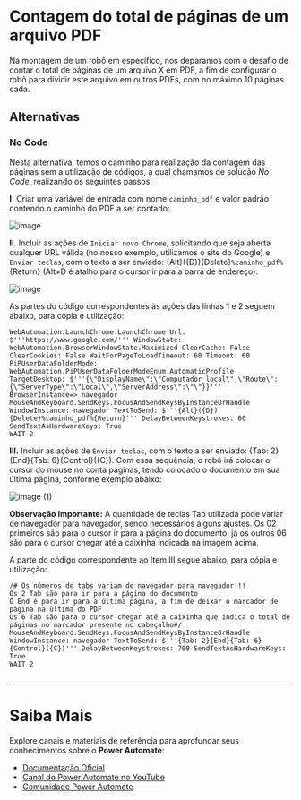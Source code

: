 

# Contagem do total de páginas de um arquivo PDF

Na montagem de um robô em específico, nos deparamos com o desafio de contar o total de páginas de um arquivo X em PDF, a fim de configurar o robô para dividir este arquivo em outros PDFs, com no máximo 10 páginas cada.   

## Alternativas

### No Code
Nesta alternativa, temos o caminho para realização da contagem das páginas sem a utilização de códigos, a qual chamamos de solução _No Code_, realizando os seguintes passos:

**I.** Criar uma variável de entrada com nome `caminho_pdf` e valor padrão contendo o caminho do PDF a ser contado:



![image](https://github.com/user-attachments/assets/c681845e-929a-4678-9bf7-d6e83c0f5fde)



**II.** Incluir as ações de `Iniciar novo Chrome`, solicitando que seja aberta qualquer URL válida (no nosso exemplo, utilizamos o site do Google) e `Enviar teclas`, com o texto a ser enviado: {Alt}({D}){Delete}`%caminho_pdf%`{Return} (Alt+D é atalho para o cursor ir para a barra de endereço):



![image](https://github.com/user-attachments/assets/67c96716-1f77-409b-9b20-c162721c254d)



As partes do código correspondentes às ações das linhas 1 e 2 seguem abaixo, para cópia e utilização:

````
WebAutomation.LaunchChrome.LaunchChrome Url: $'''https://www.google.com/''' WindowState: WebAutomation.BrowserWindowState.Maximized ClearCache: False ClearCookies: False WaitForPageToLoadTimeout: 60 Timeout: 60 PiPUserDataFolderMode: WebAutomation.PiPUserDataFolderModeEnum.AutomaticProfile TargetDesktop: $'''{\"DisplayName\":\"Computador local\",\"Route\":{\"ServerType\":\"Local\",\"ServerAddress\":\"\"}}''' BrowserInstance=> navegador
MouseAndKeyboard.SendKeys.FocusAndSendKeysByInstanceOrHandle WindowInstance: navegador TextToSend: $'''{Alt}({D}){Delete}%caminho_pdf%{Return}''' DelayBetweenKeystrokes: 60 SendTextAsHardwareKeys: True
WAIT 2

````

**III.** Incluir as ações de `Enviar teclas`, com o texto a ser enviado: {Tab: 2}{End}{Tab: 6}{Control}({C}). Com essa sequência, o robô irá colocar o cursor do mouse no conta páginas, tendo colocado o documento em sua última página, conforme exemplo abaixo:



![image (1)](https://github.com/user-attachments/assets/d5cb919e-b572-4701-9d69-f2e93aaa2255)


**Observação Importante:** A quantidade de teclas Tab utilizada pode variar de navegador para navegador, sendo necessários alguns ajustes. Os 02 primeiros são para o cursor ir para a página do documento, já os outros 06 são para o cursor chegar até a caixinha indicada na imagem acima.


A parte do código correspondente ao Item III segue abaixo, para cópia e utilização:

````
/# Os números de tabs variam de navegador para navegador!!!
Os 2 Tab são para ir para a página do documento
O End é para ir para a última página, a fim de deixar o marcador de página na última do PDF
Os 6 Tab são para o cursor chegar até a caixinha que indica o total de páginas no marcador presente no cabeçalho#/
MouseAndKeyboard.SendKeys.FocusAndSendKeysByInstanceOrHandle WindowInstance: navegador TextToSend: $'''{Tab: 2}{End}{Tab: 6}{Control}({C})''' DelayBetweenKeystrokes: 700 SendTextAsHardwareKeys: True
WAIT 2


````


________________________________________________________________________________________________________________________________________________________________________________












# Saiba Mais

Explore canais e materiais de referência para aprofundar seus conhecimentos sobre o **Power Automate**:

- [Documentação Oficial](https://docs.microsoft.com/pt-br/power-automate/)
- [Canal do Power Automate no YouTube](https://www.youtube.com/channel/UCG98S4lL7nwlN8dxSF322bA)
- [Comunidade Power Automate](https://powerusers.microsoft.com/t5/Power-Automate-Community/ct-p/MPACommunity)
